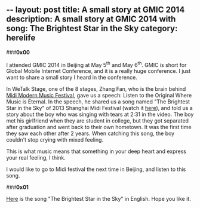 --
layout: post
title: A small story at GMIC 2014
description: A small story at GMIC 2014 with song: The Brightest Star in the Sky
category: herelife
---

###**0x00**

I attended GMIC 2014 in Beijing at May 5<sup>th</sup> and May 6<sup>th</sup>.
GMIC is short for Global Mobile Internet Conference, and it is a really huge conference. 
I just want to share a small story I heard in the conference.

In WeTalk Stage, one of the 8 stages, Zhang Fan, who is the brain behind 
[Midi Modern Music Festival](http://en.wikipedia.org/wiki/Midi_Music_Festival), gave us a speech: Listen to the Original Where Music is Eternal. 
In the speech, he shared us a song named "The Brightest Star in the Sky" of 2013 Shanghai Midi Festival
(watch it [here](https://www.youtube.com/watch?v=Z7qgMJCmAHs)), and told us a story about the boy 
who was singing with tears at 2:31 in the video. The boy met his girlfriend when they are student in college, 
but they got separated after graduation and went back to their own hometown. It was the first time they saw each other
after 2 years. When catching this song, the boy couldn't stop crying with mixed feeling.
	
This is what music means that something in your deep heart and express your real feeling, I think.

I would like to go to Midi festival the next time in Beijing, and listen to this song.
	
###**0x01**

[Here](http://smileboxx.blogspot.com/2013/08/escape-plan-brightest-star-in-night-sky.html) is the song 
"The Brightest Star in the Sky" in English. Hope you like it.
